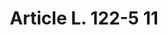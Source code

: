 ---
title: "Article L. 122-5 11"
draft: false
exceptions:
- info53h
memberstates:
- FR
score: 1
compensation:
- No compensation
remarks: |
 The implemented exception authorises \"reproductions and representations of works of architecture and sculpture, placed permanently in public places (voie publique), and created by natural persons, with the exception of any usage of a commercial character\"


link: "https://www.legifrance.gouv.fr/affichCodeArticle.do?cidTexte=LEGITEXT000006069414&idArticle=LEGIARTI000006278917"
---